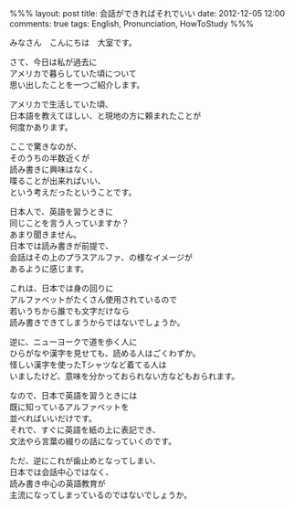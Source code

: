 %%%
layout: post
title: 会話ができればそれでいい
date: 2012-12-05 12:00
comments: true
tags: English, Pronunciation, HowToStudy
%%%

みなさん　こんにちは　大室です。

さて、今日は私が過去に<br />
アメリカで暮らしていた頃について<br />
思い出したことを一つご紹介します。

アメリカで生活していた頃、<br />
日本語を教えてほしい、と現地の方に頼まれたことが<br />
何度かあります。

ここで驚きなのが、<br />
そのうちの半数近くが<br />
読み書きに興味はなく、<br />
喋ることが出来ればいい、<br />
という考えだったということです。

日本人で、英語を習うときに<br />
同じことを言う人っていますか？<br />
あまり聞きません。<br />
日本では読み書きが前提で、<br />
会話はその上のプラスアルファ、の様なイメージが<br />
あるように感じます。

これは、日本では身の回りに<br />
アルファベットがたくさん使用されているので<br />
若いうちから誰でも文字だけなら<br />
読み書きできてしまうからではないでしょうか。

逆に、ニューヨークで道を歩く人に<br />
ひらがなや漢字を見せても、読める人はごくわずか。<br />
怪しい漢字を使ったTシャツなど着てる人は<br />
いましたけど、意味を分かっておられない方などもおられます。

なので、日本で英語を習うときには<br />
既に知っているアルファベットを<br />
並べればいいだけです。<br />
それで、すぐに英語を紙の上に表記でき、<br />
文法やら言葉の綴りの話になっていくのです。

ただ、逆にこれが歯止めとなってしまい、<br />
日本では会話中心ではなく、<br />
読み書き中心の英語教育が<br />
主流になってしまっているのではないでしょうか。

